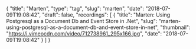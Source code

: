 {
  "title": "Marten",
  "type": "tag",
  "slug": "marten",
  "date": "2018-07-09T19:08:42",
  "draft": false,
  "recordings": [
    {
      "title": "Marten: Using Postgresql as a Document Db and Event Store in .Net",
      "slug": "marten-using-postgresql-as-a-document-db-and-event-store-in-net",
      "thumbnail": "https://i.vimeocdn.com/video/712738961_295x166.jpg",
      "date": "2018-07-09T19:08:42"
    }
  ]
}